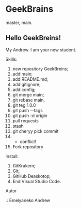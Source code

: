# GeekBrains
master, main.

Hello GeekBreins!
------------------
My Andrew. I am your new student.

Skills:

1. new repository GeekBreins;
2. add main;
3. add README.md;
4. add gitignore;
5. add config;
6. git merge main;
7. git rebase main.
8. git teg 1.0.0
9. git push --tags
10. git push -d origin
11. pull requests
12. stash
13. git cheryy pick commit
14. + conflict!
15. Fork repository

Install:

1. GitKrakern;
2. Git;
3. GitHub Deaskotop;
4. End Visual Studio Code. 

Autor 

:: Emelyaneko Andrew